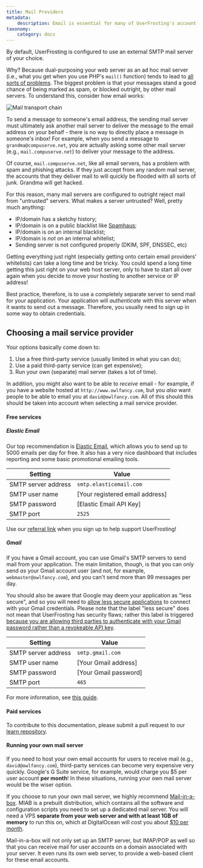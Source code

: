 ```yaml
---
title: Mail Providers
metadata:
    description: Email is essential for many of UserFrosting's account features, including account verification and password reset requests.
taxonomy:
    category: docs
---
```


By default, UserFrosting is configured to use an external SMTP mail server of your choice.

Why?  Because dual-purposing your web server as an ad hoc mail server (i.e., what you get when you use PHP's `mail()` function) tends to lead to [all sorts of problems](http://blog.teamtreehouse.com/sending-email-with-phpmailer-and-smtp).  The biggest problem is that your messages stand a good chance of being marked as spam, or blocked outright, by other mail servers.  To understand this, consider how email works:

![Mail transport chain](/images/mail-transport.png)

To send a message to someone's email address, the sending mail server must ultimately ask another mail server to deliver the message to the email address on your behalf - there is no way to directly place a message in someone's inbox!  For example, when you send a message to `grandma@compuserve.net`, you are actually asking some other mail server (e.g., `mail.compuserve.net`) to deliver your message to the address.

Of course, `mail.compuserve.net`, like all email servers, has a problem with spam and phishing attacks.  If they just accept from any random mail server, the accounts that they deliver mail to will quickly be flooded with all sorts of junk.  Grandma will get hacked.

For this reason, many mail servers are configured to outright reject mail from "untrusted" servers.  What makes a server untrusted?  Well, pretty much anything:

- IP/domain has a sketchy history;
- IP/domain is on a public blacklist like [Spamhaus](https://www.spamhaus.org/lookup/);
- IP/domain is on an internal blacklist;
- IP/domain is _not_ on an internal whitelist;
- Sending server is not configured properly (DKIM, SPF, DNSSEC, etc)

Getting everything just right (especially getting onto certain email providers' whitelists) can take a long time and be tricky.  You could spend a long time getting this just right on your web host server, only to have to start all over again when you decide to move your hosting to another service or IP address!

Best practice, therefore, is to use a completely separate server to send mail for your application.  Your application will _authenticate_ with this server when it wants to send out a message.  Therefore, you usually need to sign up in some way to obtain credentials.

## Choosing a mail service provider

Your options basically come down to:

1. Use a free third-party service (usually limited in what you can do);
2. Use a paid third-party service (can get expensive);
3. Run your own (separate) mail server (takes a lot of time).

In addition, you might also want to be able to _receive_ email - for example, if you have a website hosted at `http://www.owlfancy.com`, but you _also_ want people to be able to email you at `david@owlfancy.com`.  All of this should this should be taken into account when selecting a mail service provider.

#### Free services

##### Elastic Email

Our top recommendation is [Elastic Email](https://elasticemail.com/account#/create-account?r=a4a354f0-eab2-4fe6-a337-199facbf9288), which allows you to send up to 5000 emails per day for free.  It also has a very nice dashboard that includes reporting and some basic promotional emailing tools.

| Setting | Value |
| ------- | ----- |
| SMTP server address | `smtp.elasticemail.com` |
| SMTP user name | [Your registered email address] |
| SMTP password | [Elastic Email API Key] |
| SMTP port | `2525` |

Use our [referral link](https://elasticemail.com/account#/create-account?r=a4a354f0-eab2-4fe6-a337-199facbf9288) when you sign up to help support UserFrosting!

##### Gmail

If you have a Gmail account, you can use Gmail's SMTP servers to send mail from your application.  The main limitation, though, is that you can only send _as_ your Gmail account user (and not, for example, `webmaster@owlfancy.com`), and you can't send more than 99 messages per day.

You should also be aware that Google may deem your application as "less secure", and so you will need to [allow less secure applications](https://support.google.com/accounts/answer/6010255) to connect with your Gmail credentials.  Please note that the label "less secure" does not mean that UserFrosting has security flaws; rather this label is triggered [because you are allowing third parties to authenticate with your Gmail password rather than a revokeable API key](https://security.stackexchange.com/a/72371/74909).

| Setting | Value |
| ------- | ----- |
| SMTP server address | `smtp.gmail.com` |
| SMTP user name | [Your Gmail address] |
| SMTP password | [Your Gmail password] |
| SMTP port | `465` |

For more information, see [this guide](https://www.digitalocean.com/community/tutorials/how-to-use-google-s-smtp-server).

#### Paid services

To contribute to this documentation, please submit a pull request to our [learn repository](https://github.com/userfrosting/learn/tree/master/pages).

#### Running your own mail server

If you need to host your own email accounts for users to receive mail (e.g., `david@owlfancy.com`), third-party services can become very expensive very quickly.  Google's G Suite service, for example, would charge you $5 per user account **per month**!  In these situations, running your own mail server would be the wiser option.

If you choose to run your own mail server, we highly recommend [Mail-in-a-box](https://mailinabox.email/).  MIAB is a prebuilt distribution, which contains all the software and configuration scripts you need to set up a dedicated mail server.  You will need a VPS **separate from your web server and with at least 1GB of memory** to run this on, which at DigitalOcean will cost you about [$10 per month](https://www.digitalocean.com/pricing/#droplet).

Mail-in-a-box will not only set up an SMTP server, but IMAP/POP as well so that you can receive mail for user accounts on a domain associated with your server.  It even runs its own web server, to provide a web-based client for these email accounts.
